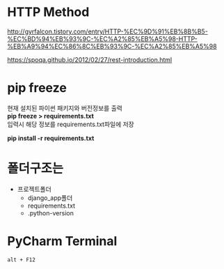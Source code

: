 # HTTP Method

<http://gyrfalcon.tistory.com/entry/HTTP-%EC%9D%91%EB%8B%B5-%EC%BD%94%EB%93%9C-%EC%A2%85%EB%A5%98-HTTP-%EB%A9%94%EC%86%8C%EB%93%9C-%EC%A2%85%EB%A5%98>

<https://spoqa.github.io/2012/02/27/rest-introduction.html>


# pip freeze

현재 설치된 파이썬 패키지와 버전정보를 출력  
**pip freeze > requirements.txt**  
입력시 해당 정보를 requirements.txt파일에 저장

**pip install -r requirements.txt**


# 폴더구조는

- 프로젝트폴더
	- django_app폴더
	- requirements.txt
	- .python-version

	
# PyCharm Terminal

`alt + F12`

